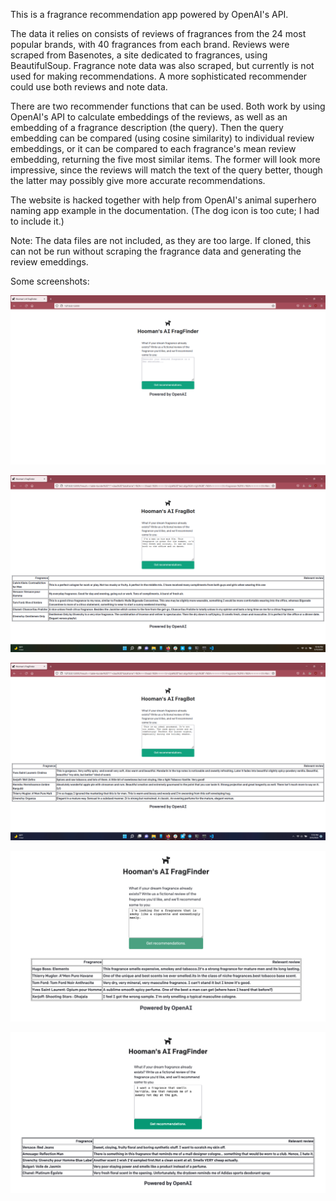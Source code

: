 This is a fragrance recommendation app powered by OpenAI's API.

The data it relies on consists of reviews of fragrances from the 24 most popular brands, with 40 fragrances from each brand.
Reviews were scraped from Basenotes, a site dedicated to fragrances, using BeautifulSoup. Fragrance note data was also scraped, but currently is not used for making recommendations. A more sophisticated recommender could use both reviews and note data.

There are two recommender functions that can be used. Both work by using OpenAI's API to calculate embeddings of the reviews, as well as an embedding of a fragrance description (the query). Then the query embedding can be compared (using cosine similarity) to individual review embeddings, or it can be compared to each fragrance's mean review embedding, returning the five most similar items. The former will look more impressive, since the reviews will match the text of the query better, though the latter may possibly give more accurate recommendations.

The website is hacked together with help from OpenAI's animal superhero naming app example in the documentation. (The dog icon is too cute; I had to include it.)

Note:
The data files are not included, as they are too large. If cloned, this can not be run without scraping the fragrance data and generating the review emeddings.

Some screenshots:

![home page](https://github.com/hsherkat/openai-fragfinder/blob/master/screenshots/screenshot0.png)

![sample](https://github.com/hsherkat/openai-fragfinder/blob/master/screenshots/screenshot1.png)

![sample](https://github.com/hsherkat/openai-fragfinder/blob/master/screenshots/screenshot2.png)

![sample](https://github.com/hsherkat/openai-fragfinder/blob/master/screenshots/screenshot%20dustin.png)

![sample](https://github.com/hsherkat/openai-fragfinder/blob/master/screenshots/screenshot%20eric.png)
